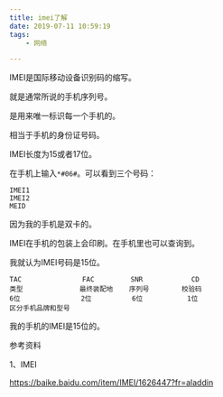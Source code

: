 ```yaml
---
title: imei了解
date: 2019-07-11 10:59:19
tags:
	- 网络

---
```




IMEI是国际移动设备识别码的缩写。

就是通常所说的手机序列号。

是用来唯一标识每一个手机的。

相当于手机的身份证号码。

IMEI长度为15或者17位。

在手机上输入`*#06#`。可以看到三个号码：

```
IMEI1
IMEI2
MEID
```

因为我的手机是双卡的。

IMEI在手机的包装上会印刷。在手机里也可以查询到。

我就认为IMEI号码是15位。

```
TAC               FAC         SNR            CD 
类型              最终装配地    序列号        校验码
6位               2位          6位           1位
区分手机品牌和型号   
```

我的手机的IMEI是15位的。



参考资料

1、IMEI

https://baike.baidu.com/item/IMEI/1626447?fr=aladdin